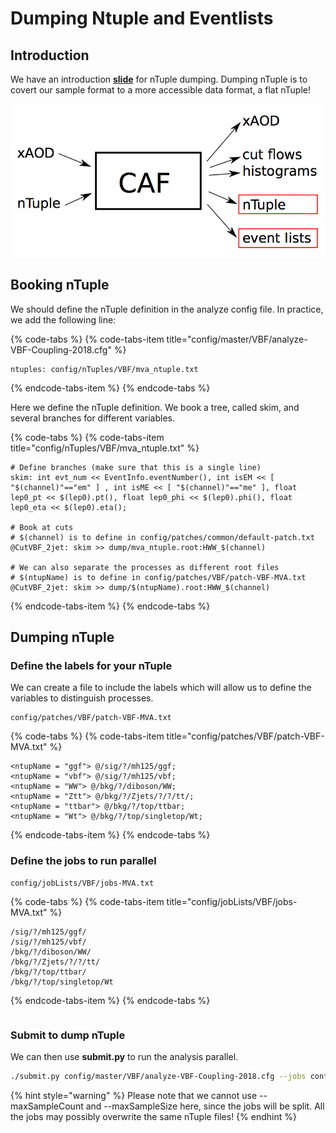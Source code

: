 # Dumping Ntuple and Eventlists

## Introduction

We have an introduction [**slide**](https://indico.cern.ch/event/771763/contributions/3207862/attachments/1767975/2871431/sauerburger2018-12-10_dump.pdf) for nTuple dumping. Dumping nTuple is to covert our sample format to a more accessible data format, a flat nTuple!

![Description from Frank Sauerburger&apos;s slide ](../../../../.gitbook/assets/ying-mu-kuai-zhao-20190130-xia-wu-4.20.15.png)

## Booking nTuple

We should define the nTuple definition in the analyze config file. In practice, we add the following line:

{% code-tabs %}
{% code-tabs-item title="config/master/VBF/analyze-VBF-Coupling-2018.cfg" %}
```text
ntuples: config/nTuples/VBF/mva_ntuple.txt
```
{% endcode-tabs-item %}
{% endcode-tabs %}

Here we define the nTuple definition. We book a tree, called skim, and several branches for different variables. 

{% code-tabs %}
{% code-tabs-item title="config/nTuples/VBF/mva\_ntuple.txt" %}
```text
# Define branches (make sure that this is a single line)
skim: int evt_num << EventInfo.eventNumber(), int isEM << [ "$(channel)"=="em" ] , int isME << [ "$(channel)"=="me" ], float lep0_pt << $(lep0).pt(), float lep0_phi << $(lep0).phi(), float lep0_eta << $(lep0).eta();

# Book at cuts
# $(channel) is to define in config/patches/common/default-patch.txt 
@CutVBF_2jet: skim >> dump/mva_ntuple.root:HWW_$(channel)

# We can also separate the processes as different root files 
# $(ntupName) is to define in config/patches/VBF/patch-VBF-MVA.txt
@CutVBF_2jet: skim >> dump/$(ntupName).root:HWW_$(channel)
```
{% endcode-tabs-item %}
{% endcode-tabs %}

## Dumping nTuple

### Define the labels for your nTuple

We can create a file to include the labels which will allow us to define the variables to distinguish processes.

```text
config/patches/VBF/patch-VBF-MVA.txt
```

{% code-tabs %}
{% code-tabs-item title="config/patches/VBF/patch-VBF-MVA.txt" %}
```text
<ntupName = "ggf"> @/sig/?/mh125/ggf;
<ntupName = "vbf"> @/sig/?/mh125/vbf;
<ntupName = "WW"> @/bkg/?/diboson/WW;
<ntupName = "Ztt"> @/bkg/?/Zjets/?/?/tt/;
<ntupName = "ttbar"> @/bkg/?/top/ttbar;
<ntupName = "Wt"> @/bkg/?/top/singletop/Wt;
```
{% endcode-tabs-item %}
{% endcode-tabs %}

### Define the jobs to run parallel

```text
config/jobLists/VBF/jobs-MVA.txt
```

{% code-tabs %}
{% code-tabs-item title="config/jobLists/VBF/jobs-MVA.txt" %}
```text
/sig/?/mh125/ggf/
/sig/?/mh125/vbf/
/bkg/?/diboson/WW/
/bkg/?/Zjets/?/?/tt/
/bkg/?/top/ttbar/
/bkg/?/top/singletop/Wt
```
{% endcode-tabs-item %}
{% endcode-tabs %}

```text

```

### Submit to dump nTuple

We can then use **submit.py** to run the analysis parallel.

```bash
./submit.py config/master/VBF/analyze-VBF-Coupling-2018.cfg --jobs config/jobLists/VBF/jobs-MVA.txt --identifier VBF_nTuple_dumping
```

{% hint style="warning" %}
Please note that we cannot use --maxSampleCount and --maxSampleSize here, since the jobs will be split. All the jobs may possibly overwrite the same nTuple files!
{% endhint %}

